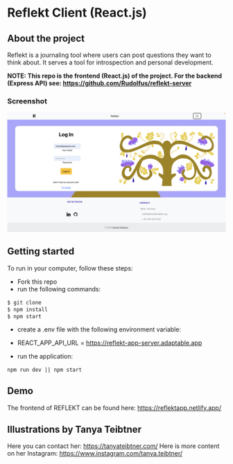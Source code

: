 # Reflekt Client (React.js)

## About the project
Reflekt is a journaling tool where users can post questions they want to think about. It serves a tool for introspection and personal development.

**NOTE: This repo is the frontend (React.js) of the project. For the backend (Express API) see: https://github.com/Rudolfus/reflekt-server**

### Screenshot

![Log in page of REFLEKT](./public/reflekt.png)

## Getting started
To run in your computer, follow these steps:

* Fork this repo
* run the following commands:
```
$ git clone 
$ npm install
$ npm start
```

* create a .env file with the following environment variable:

* REACT_APP_API_URL = https://reflekt-app-server.adaptable.app

* run the application:

```
npm run dev || npm start
```

## Demo
The frontend of REFLEKT can be found here: https://reflektapp.netlify.app/

## Illustrations by Tanya Teibtner
Here you can contact her: https://tanyateibtner.com/ 
Here is more content on her Instagram: https://www.instagram.com/tanya.teibtner/ 